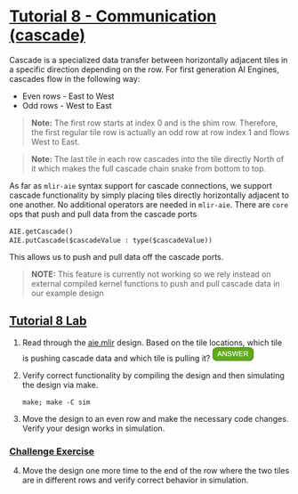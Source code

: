<!---//===- README.md --------------------------*- Markdown -*-===//
//
// This file is licensed under the Apache License v2.0 with LLVM Exceptions.
// See https://llvm.org/LICENSE.txt for license information.
// SPDX-License-Identifier: Apache-2.0 WITH LLVM-exception
//
// Copyright (C) 2022, Advanced Micro Devices, Inc.
// 
//===----------------------------------------------------------------------===//-->

# <ins>Tutorial 8 - Communication (cascade)</ins>

Cascade is a specialized data transfer between horizontally adjacent tiles in a specific direction depending on the row. For first generation AI Engines, cascades flow in the following way:
* Even rows - East to West
* Odd rows - West to East
> **Note:** The first row starts at index 0 and is the shim row. Therefore, the first regular tile row is actually an odd row at row index 1 and flows West to East. 

> **Note:** The last tile in each row cascades into the tile directly North of it which makes the full cascade chain snake from bottom to top.

As far as  `mlir-aie` syntax support for cascade connections, we support cascade functionality by simply placing tiles directly horizontally adjacent to one another. No additional operators are needed in `mlir-aie`. There are `core` ops that push and pull data from the cascade ports

```
AIE.getCascade()
AIE.putCascade($cascadeValue : type($cascadeValue))
```

This allows us to push and pull data off the cascade ports.
> **NOTE:** This feature is currently not working so we rely instead on external compiled kernel functions to push and pull cascade data in our example design

## <ins>Tutorial 8 Lab </ins>

1. Read through the [aie.mlir](aie.mlir) design. Based on the tile locations, which tile is pushing cascade data and which tile is pulling it? <img src="../images/answer1.jpg" title="tile(1,3) is sending cascade data to tile(2,3)" height=25>

2. Verify correct functionality by compiling the design and then simulating the design via make.
    ```
    make; make -C sim
    ```

3. Move the design to an even row and make the necessary code changes. Verify your design works in simulation.

### <ins>Challenge Exercise</ins>
4. Move the design one more time to the end of the row where the two tiles are in different rows and verify correct behavior in simulation.

